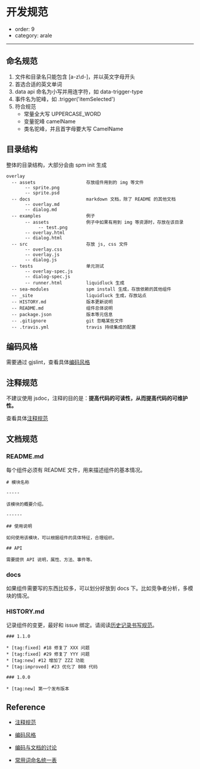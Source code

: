 # 开发规范

- order: 9
- category: arale

---

## 命名规范

1. 文件和目录名只能包含 [a-z\d\-]，并以英文字母开头
2. 首选合适的英文单词 
3. data api 命名为小写并用连字符，如 data-trigger-type
4. 事件名为驼峰，如 .trigger('itemSelected')
5. 符合规范
   - 常量全大写 UPPERCASE_WORD
   - 变量驼峰 camelName
   - 类名驼峰，并且首字母要大写 CamelName

## 目录结构

整体的目录结构，大部分会由 spm init 生成

    overlay
      -- assets                   存放组件用到的 img 等文件
           -- sprite.png
           -- sprite.psd
      -- docs                     markdown 文档，除了 README 的其他文档
           -- overlay.md
           -- dialog.md
      -- examples                 例子
           -- assets              例子中如果有用到 img 等资源时，存放在该目录
                -- test.png
           -- overlay.html
           -- dialog.html
      -- src                      存放 js, css 文件
           -- overlay.css
           -- overlay.js
           -- dialog.js
      -- tests                    单元测试
           -- overlay-spec.js
           -- dialog-spec.js
           -- runner.html         liquidluck 生成
      -- sea-modules              spm install 生成，存放依赖的其他组件
      -- _site                    liquidluck 生成，存放站点
      -- HISTORY.md               版本更新说明
      -- README.md                组件总体说明
      -- package.json             版本等元信息
      -- .gitignore               git 忽略某些文件
      -- .travis.yml              travis 持续集成的配置
      
## 编码风格

需要通过 gjslint，查看具体[编码风格](https://github.com/aralejs/aralejs.org/wiki/JavaScript-%E7%BC%96%E7%A0%81%E9%A3%8E%E6%A0%BC)

## 注释规范

不建议使用 jsdoc，注释的目的是：**提高代码的可读性，从而提高代码的可维护性。**

查看具体[注释规范](https://github.com/aralejs/aralejs.org/wiki/JavaScript-%E6%B3%A8%E9%87%8A%E8%A7%84%E8%8C%83)

## 文档规范

### README.md

每个组件必须有 README 文件，用来描述组件的基本情况。

    # 模块名称

    -----

    该模块的概要介绍。

    ------

    ## 使用说明

    如何使用该模块，可以根据组件的具体特征，合理组织。

    ## API

    需要提供 API 说明，属性、方法、事件等。

### docs

如果组件需要写的东西比较多，可以划分好放到 docs 下。比如竞争者分析，多模块的情况。

### HISTORY.md

记录组件的变更，最好和 issue 绑定。请阅读[历史记录书写规范](https://github.com/aralejs/aralejs.org/wiki/%E5%8E%86%E5%8F%B2%E8%AE%B0%E5%BD%95%E4%B9%A6%E5%86%99%E8%A7%84%E8%8C%83)。

    ### 1.1.0

    * [tag:fixed] #18 修复了 XXX 问题
    * [tag:fixed] #29 修复了 YYY 问题
    * [tag:new] #12 增加了 ZZZ 功能
    * [tag:improved] #23 优化了 BBB 代码

    ### 1.0.0

    * [tag:new] 第一个发布版本


## Reference

 -  [注释规范](https://github.com/aralejs/aralejs.org/wiki/JavaScript-%E6%B3%A8%E9%87%8A%E8%A7%84%E8%8C%83)

 -  [编码风格](https://github.com/aralejs/aralejs.org/wiki/JavaScript-%E7%BC%96%E7%A0%81%E9%A3%8E%E6%A0%BC)

 -  [编码与文档的讨论](https://github.com/aralejs/aralejs.org/issues/36)

 -  [常用词命名统一表](https://github.com/aralejs/aralejs.org/wiki/%E5%B8%B8%E7%94%A8%E8%AF%8D%E5%91%BD%E5%90%8D%E7%BB%9F%E4%B8%80%E8%A1%A8)
